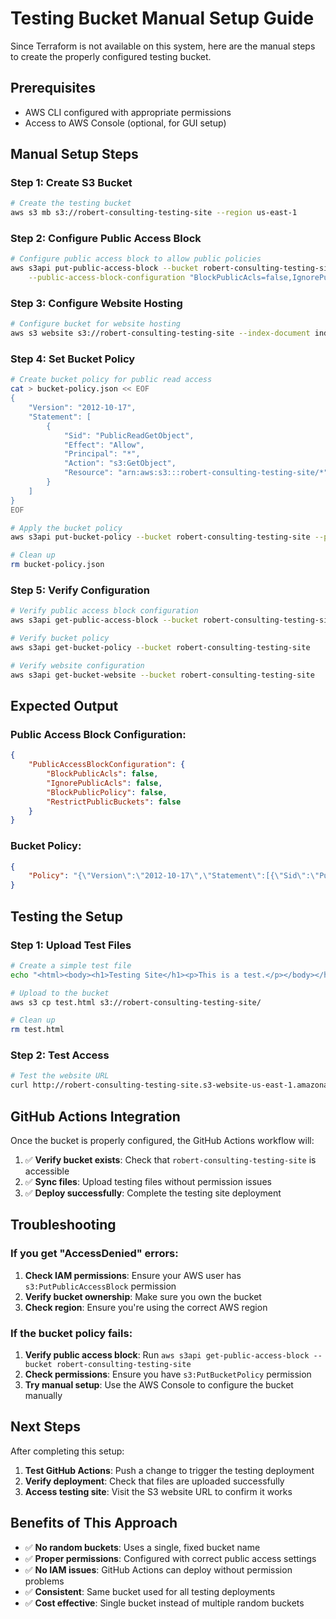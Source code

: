 # Testing Bucket Manual Setup Guide

Since Terraform is not available on this system, here are the manual steps to create the properly configured testing bucket.

## Prerequisites

- AWS CLI configured with appropriate permissions
- Access to AWS Console (optional, for GUI setup)

## Manual Setup Steps

### Step 1: Create S3 Bucket

```bash
# Create the testing bucket
aws s3 mb s3://robert-consulting-testing-site --region us-east-1
```

### Step 2: Configure Public Access Block

```bash
# Configure public access block to allow public policies
aws s3api put-public-access-block --bucket robert-consulting-testing-site \
    --public-access-block-configuration "BlockPublicAcls=false,IgnorePublicAcls=false,BlockPublicPolicy=false,RestrictPublicBuckets=false"
```

### Step 3: Configure Website Hosting

```bash
# Configure bucket for website hosting
aws s3 website s3://robert-consulting-testing-site --index-document index.html --error-document error.html
```

### Step 4: Set Bucket Policy

```bash
# Create bucket policy for public read access
cat > bucket-policy.json << EOF
{
    "Version": "2012-10-17",
    "Statement": [
        {
            "Sid": "PublicReadGetObject",
            "Effect": "Allow",
            "Principal": "*",
            "Action": "s3:GetObject",
            "Resource": "arn:aws:s3:::robert-consulting-testing-site/*"
        }
    ]
}
EOF

# Apply the bucket policy
aws s3api put-bucket-policy --bucket robert-consulting-testing-site --policy file://bucket-policy.json

# Clean up
rm bucket-policy.json
```

### Step 5: Verify Configuration

```bash
# Verify public access block configuration
aws s3api get-public-access-block --bucket robert-consulting-testing-site

# Verify bucket policy
aws s3api get-bucket-policy --bucket robert-consulting-testing-site

# Verify website configuration
aws s3api get-bucket-website --bucket robert-consulting-testing-site
```

## Expected Output

### Public Access Block Configuration:
```json
{
    "PublicAccessBlockConfiguration": {
        "BlockPublicAcls": false,
        "IgnorePublicAcls": false,
        "BlockPublicPolicy": false,
        "RestrictPublicBuckets": false
    }
}
```

### Bucket Policy:
```json
{
    "Policy": "{\"Version\":\"2012-10-17\",\"Statement\":[{\"Sid\":\"PublicReadGetObject\",\"Effect\":\"Allow\",\"Principal\":\"*\",\"Action\":\"s3:GetObject\",\"Resource\":\"arn:aws:s3:::robert-consulting-testing-site/*\"}]}"
}
```

## Testing the Setup

### Step 1: Upload Test Files

```bash
# Create a simple test file
echo "<html><body><h1>Testing Site</h1><p>This is a test.</p></body></html>" > test.html

# Upload to the bucket
aws s3 cp test.html s3://robert-consulting-testing-site/

# Clean up
rm test.html
```

### Step 2: Test Access

```bash
# Test the website URL
curl http://robert-consulting-testing-site.s3-website-us-east-1.amazonaws.com/test.html
```

## GitHub Actions Integration

Once the bucket is properly configured, the GitHub Actions workflow will:

1. ✅ **Verify bucket exists**: Check that `robert-consulting-testing-site` is accessible
2. ✅ **Sync files**: Upload testing files without permission issues
3. ✅ **Deploy successfully**: Complete the testing site deployment

## Troubleshooting

### If you get "AccessDenied" errors:

1. **Check IAM permissions**: Ensure your AWS user has `s3:PutPublicAccessBlock` permission
2. **Verify bucket ownership**: Make sure you own the bucket
3. **Check region**: Ensure you're using the correct AWS region

### If the bucket policy fails:

1. **Verify public access block**: Run `aws s3api get-public-access-block --bucket robert-consulting-testing-site`
2. **Check permissions**: Ensure you have `s3:PutBucketPolicy` permission
3. **Try manual setup**: Use the AWS Console to configure the bucket manually

## Next Steps

After completing this setup:

1. **Test GitHub Actions**: Push a change to trigger the testing deployment
2. **Verify deployment**: Check that files are uploaded successfully
3. **Access testing site**: Visit the S3 website URL to confirm it works

## Benefits of This Approach

- ✅ **No random buckets**: Uses a single, fixed bucket name
- ✅ **Proper permissions**: Configured with correct public access settings
- ✅ **No IAM issues**: GitHub Actions can deploy without permission problems
- ✅ **Consistent**: Same bucket used for all testing deployments
- ✅ **Cost effective**: Single bucket instead of multiple random buckets
